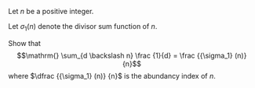 Let $n$ be a positive integer.

Let ${\sigma_1} (n)$ denote the divisor sum function of $n$.


Show that
$$\mathrm{} \sum_{d  \backslash n} \frac {1}{d} = \frac {{\sigma_1} (n)} {n}$$
where $\dfrac {{\sigma_1} (n)} {n}$ is the abundancy index of $n$.
